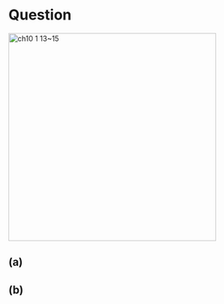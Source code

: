 # Question
<img width="409" alt="ch10 1 13~15" src="https://github.com/user-attachments/assets/37d082ad-9612-4f11-84f6-7e6854190ae8"/>

## (a)


## (b)
